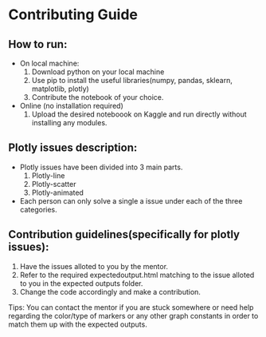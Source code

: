 # Contributing Guide

## How to run:
*  On local machine:
   1. Download python on your local machine
   2. Use pip to install the useful libraries(numpy, pandas, sklearn, matplotlib, plotly)
   3. Contribute the notebook of your choice.
*  Online (no installation required)
   1. Upload the desired noteboook on Kaggle and run directly without installing any modules.

## Plotly issues description:
* Plotly issues have been divided into 3 main parts.
  1. Plotly-line
  2. Plotly-scatter
  3. Plotly-animated
* Each person can only solve a single a issue under each of the three categories. 

## Contribution guidelines(specifically for plotly issues):
1. Have the issues alloted to you by the mentor.
2. Refer to the required expectedoutput.html matching to the issue alloted to you in the expected outputs folder.
3. Change the code accordingly and make a contribution.

Tips: You can contact the mentor if you are stuck somewhere or need help regarding the color/type of markers or any other graph constants in order to match them up with the expected outputs.
